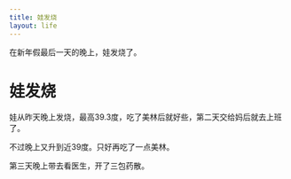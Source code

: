 ```yaml
---
title: 娃发烧
layout: life
---
```

在新年假最后一天的晚上，娃发烧了。  

# 娃发烧  

娃从昨天晚上发烧，最高39.3度，吃了美林后就好些，第二天交给妈后就去上班了。

不过晚上又升到近39度。只好再吃了一点美林。

第三天晚上带去看医生，开了三包药散。